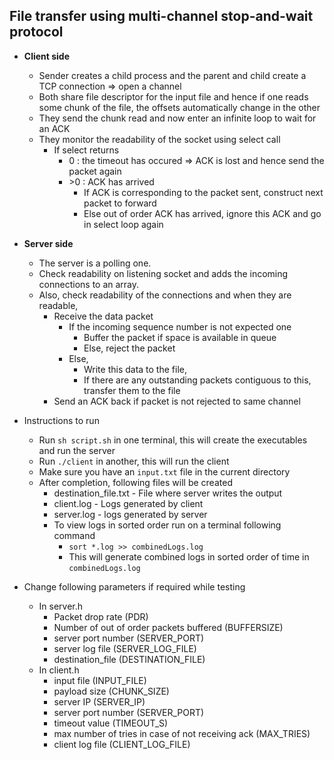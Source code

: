 ## File transfer using multi-channel stop-and-wait protocol

- **Client side**
    - Sender creates a child process and the parent and child create a TCP connection => open a channel
    - Both share file descriptor for the input file and hence if one reads some chunk of the file, the offsets automatically change in the other
    - They send the chunk read and now enter an infinite loop to wait for an ACK
    - They monitor the readability of the socket using select call
        - If select returns
            - 0 : the timeout has occured => ACK is lost and hence send the packet again
            - \>0 : ACK has arrived
                - If ACK is corresponding to the packet sent, construct next packet to forward
                - Else out of order ACK has arrived, ignore this ACK and go in select loop again

- **Server side**
    - The server is a polling one.
    - Check readability on listening socket and adds the incoming connections to an array.
    - Also, check readability of the connections and when they are readable,
        - Receive the data packet
            - If the incoming sequence number is not expected one
                - Buffer the packet if space is available in queue
                - Else, reject the packet
            - Else, 
                - Write this data to the file, 
                - If there are any outstanding packets contiguous to this, transfer them to the file
        - Send an ACK back if packet is not rejected to same channel

- Instructions to run
    - Run ```sh script.sh``` in one terminal, this will create the executables and run the server
    - Run ```./client``` in another, this will run the client
    - Make sure you have an ```input.txt``` file in the current directory
    - After completion, following files will be created
        - destination_file.txt - File where server writes the output
        - client.log - Logs generated by client
        - server.log - logs generated by server
        - To view logs in sorted order run on a terminal following command
            - ```sort *.log >> combinedLogs.log```
            - This will generate combined logs in sorted order of time in ```combinedLogs.log```
    
- Change following parameters if required while testing    
    - In server.h
        - Packet drop rate (PDR) 
        - Number of out of order packets buffered (BUFFERSIZE)
        - server port number (SERVER_PORT) 
        - server log file (SERVER_LOG_FILE)
        - destination_file (DESTINATION_FILE)
    - In client.h
        - input file (INPUT_FILE)
        - payload size (CHUNK_SIZE)
        - server IP (SERVER_IP)
        - server port number (SERVER_PORT)
        - timeout value (TIMEOUT_S)
        - max number of tries in case of not receiving ack (MAX_TRIES)
        - client log file (CLIENT_LOG_FILE)